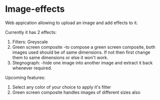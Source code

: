 # Image-effects

Web appication allowing to upload an image and add effects to it.

Currently it has 2 effects:
1. Filters: Greyscale
2. Green screen composite
  -to compose a green screen composite, both images used should be of same dimensions. If not then first change them to same         dimensions or else it won't work.
3. Stegnograph:
  -hide one image into another image and extract it back whenever required. 

Upcoming features:
1. Select any color of your choice to apply it's filter
2. Green screen composite handles images of different sizes also


